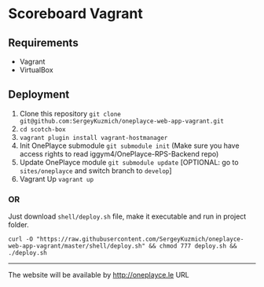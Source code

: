# Scoreboard Vagrant

## Requirements

* Vagrant
* VirtualBox

## Deployment

1. Clone this repository `git clone git@github.com:SergeyKuzmich/oneplayce-web-app-vagrant.git`
2. `cd scotch-box`
3. `vagrant plugin install vagrant-hostmanager`
3. Init OnePlayce submodule `git submodule init` (Make sure you have access rights to read iggym4/OnePlayce-RPS-Backend repo)
4. Update OnePlayce module `git submodule update` [OPTIONAL: go to `sites/oneplayce` and switch branch to `develop`]
5. Vagrant Up `vagrant up`

### OR

Just download `shell/deploy.sh` file, make it executable and run in project folder.

`curl -O "https://raw.githubusercontent.com/SergeyKuzmich/oneplayce-web-app-vagrant/master/shell/deploy.sh" && chmod 777 deploy.sh && ./deploy.sh`

---
The website will be available by http://oneplayce.le URL
